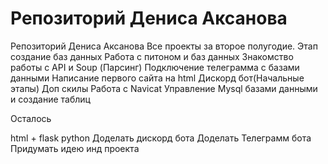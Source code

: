 # Репозиторий Дениса Аксанова
Репозиторий Дениса Аксанова Все проекты за второе полугодие.
Этап создание баз данных
Работа с питоном и баз данных
Знакомство работы с API и Soup (Парсинг)
Подключение телеграмма с базами данными
Написание первого сайта на html
Дискорд бот(Начальные этапы)
Доп скилы Работа с Navicat Управление Mysql базами данными и создание таблиц

Осталось

html + flask python Доделать дискорд бота Доделать Телеграмм бота Придумать идею инд проекта

